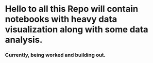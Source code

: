# Hello to all this Repo will contain notebooks with heavy data visualization along with some data analysis. 

### Currently, being worked and building out.
